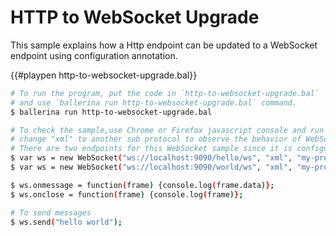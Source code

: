 # HTTP to WebSocket Upgrade

This sample explains how a Http endpoint can be updated to a WebSocket endpoint using configuration annotation.

{{#playpen http-to-websocket-upgrade.bal}}

```bash
# To run the program, put the code in `http-to-websocket-upgrade.bal`
# and use `ballerina run http-to-websocket-upgrade.bal` command.
$ ballerina run http-to-websocket-upgrade.bal

# To check the sample,use Chrome or Firefox javascript console and run the below commands
# change "xml" to another sub protocol to observe the behavior of WebSocket server.
# There are two endpoints for this WebSocket sample since it is configured that way.
$ var ws = new WebSocket("ws://localhost:9090/hello/ws", "xml", "my-protocol");
$ var ws = new WebSocket("ws://localhost:9090/world/ws", "xml", "my-protocol");

$ ws.onmessage = function(frame) {console.log(frame.data)};
$ ws.onclose = function(frame) {console.log(frame)};

# To send messages
$ ws.send("hello world");
```